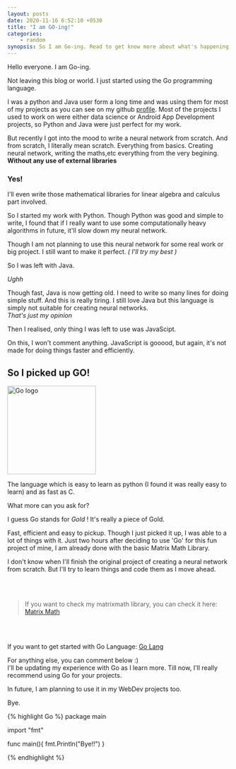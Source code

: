 ```yaml
---
layout: posts
date: 2020-11-16 6:52:10 +0530
title: "I am GO-ing!"
categories:
    - random
synopsis: So I am Go-ing. Read to get know more about what's happening.
---
```


Hello everyone. I am Go-ing.

Not leaving this blog or world. I just started using the Go programming language. 

I was a python and Java user form a long time and was using them for most of my projects as you can see on my github [profile](https://github.com/amanasci). Most of the projects I used to work on were either data science or Android App Development projects, so Python and Java were just perfect for my work. 

But recently I got into the mood to write a neural network from scratch. And from scratch, I literally mean scratch. Everything from basics. Creating neural network, writing the maths,etc everything from the very begining. **Without any use of external libraries**

### Yes!

I'll even write those mathematical libraries for linear algebra and calculus part involved.

So I started my work with Python. Though Python was good and simple to write, I found that if I really want to use some computationally heavy algorithms in future, it'll slow down my neural network.

Though I am not planning to use this neural network for some real work or big project. I still want to make it perfect. *( I'll try my best )*

So I was left with Java. 

*Ughh*

Though fast, Java is now getting old. I need to write so many lines for doing simple stuff. And this is really tiring. I still love Java but this language is simply not suitable for creating neural networks. <br>
*That's just my opinion*

Then I realised, only thing I was left to use was JavaScipt. 

On this, I won't comment anything. JavaScript is gooood, but again, it's not made for doing things faster and efficiently. 

## So I picked up GO!
<img src="https://miro.medium.com/max/3152/1*Ifpd_HtDiK9u6h68SZgNuA.png" alt="Go logo" width="200"/>

The language which is easy to learn as python (I found it was really easy to learn) and as fast as C. 

What more can you ask for? 

I guess Go stands for *Gold* ! It's really a piece of Gold.

Fast, efficient and easy to pickup. 
Though I just picked it up, I was able to a lot of things with it. Just two hours after deciding to use 'Go' for this fun project of mine, I am already done with the basic Matrix Math Library. 

I don't know when I'll finish the original project of creating a neural network from scratch. But I'll try to learn things and code them as I move ahead.

<br>
<br>

> If you want to check my matrixmath library, you can check it here: [Matrix Math](https://github.com/amanasci/matrixmath)

<br>
<br>

If you want to get started with Go Language: [Go Lang](https://golang.org/)

For anything else, you can comment below :)<br>
I'll be updating my experience with Go as I learn more. Till now, I'll really recommend using Go for your projects. 

In future, I am planning to use it in my WebDev projects too. 

Bye. 

{% highlight Go %}
package main

import "fmt"

func main(){
    fmt.Println("Bye!!")
}

{% endhighlight %}